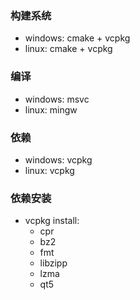 ### 构建系统
- windows: cmake + vcpkg
- linux: cmake + vcpkg
### 编译
- windows: msvc
- linux: mingw
### 依赖
- windows: vcpkg
- linux: vcpkg
### 依赖安装
- vcpkg install:
    - cpr
    - bz2 
    - fmt 
    - libzipp 
    - lzma 
    - qt5 